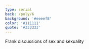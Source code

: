 ```yaml
---
type: serial
back: /poly/6
background: '#eeeef8'
color: '#111111'
quote: '#333333'
---
```


<div class="cw">Frank discussions of sex and sexuality</div>

<!--
Things to talk about:

* Rape (started)
* Masturbation (done)
* Phone sex (done)
* Typefucking (started; talk about the rhythm, etc)
* Asexuality (done?)
* After surgery (to do; include masturbation)
-->
